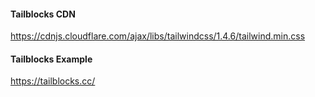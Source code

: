 #### Tailblocks CDN

https://cdnjs.cloudflare.com/ajax/libs/tailwindcss/1.4.6/tailwind.min.css

#### Tailblocks Example

https://tailblocks.cc/
